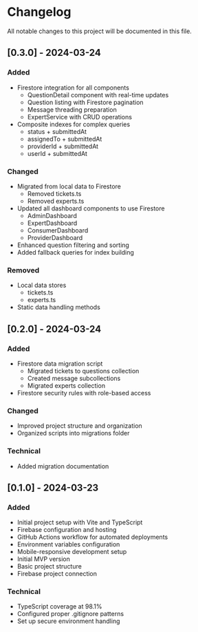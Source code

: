 # Changelog
All notable changes to this project will be documented in this file.

## [0.3.0] - 2024-03-24

### Added
- Firestore integration for all components
  - QuestionDetail component with real-time updates
  - Question listing with Firestore pagination
  - Message threading preparation
  - ExpertService with CRUD operations
- Composite indexes for complex queries
  - status + submittedAt
  - assignedTo + submittedAt
  - providerId + submittedAt
  - userId + submittedAt

### Changed
- Migrated from local data to Firestore
  - Removed tickets.ts
  - Removed experts.ts
- Updated all dashboard components to use Firestore
  - AdminDashboard
  - ExpertDashboard
  - ConsumerDashboard
  - ProviderDashboard
- Enhanced question filtering and sorting
- Added fallback queries for index building

### Removed
- Local data stores
  - tickets.ts
  - experts.ts
- Static data handling methods

## [0.2.0] - 2024-03-24

### Added
- Firestore data migration script
  - Migrated tickets to questions collection
  - Created message subcollections
  - Migrated experts collection
- Firestore security rules with role-based access

### Changed
- Improved project structure and organization
- Organized scripts into migrations folder

### Technical
- Added migration documentation

## [0.1.0] - 2024-03-23
### Added
- Initial project setup with Vite and TypeScript
- Firebase configuration and hosting
- GitHub Actions workflow for automated deployments
- Environment variables configuration
- Mobile-responsive development setup
- Initial MVP version
- Basic project structure
- Firebase project connection

### Technical
- TypeScript coverage at 98.1%
- Configured proper .gitignore patterns
- Set up secure environment handling 